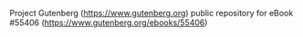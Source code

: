 Project Gutenberg (https://www.gutenberg.org) public repository for
eBook #55406 (https://www.gutenberg.org/ebooks/55406)
